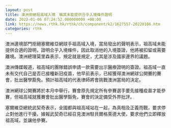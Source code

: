 ```yaml
---
layout: post
title: 澳洲拒絕祖高域入境　稱其未能提供合乎入境條件證明
date: 2022-01-06 07:24:52.000000000 +08:00
link: https://news.rthk.hk/rthk/ch/component/k2/1627557-20220106.htm
categories: rthk
---
```


澳洲邊境部門拒絕塞爾維亞網球手祖高域入境，當局發出的聲明表示，祖高域未能提供合適的證明，證明合乎入境條件，因此取消他的入境簽證，他將被扣留或需要離境。澳洲總理莫里森表示，規定就是規定，尤其是涉及國家邊界的議題。

澳洲傳媒報道，祖高域的團隊錯誤申請一款需要出示醫療證明的簽證。祖高域一直未有交代自己是否已接種新冠疫苗，他早前表示，已經獲得澳洲網球公開賽的賽會，批出醫學豁免。預計祖高域的代表律師將會挑戰澳洲當局的決定。

澳洲網球公開賽將於本月中舉行，賽會原先規定所有參賽選手要先接種疫苗才能參賽，但祖高域就獲賽會批出醫學豁免，賽會的決定備受外界批評。

塞爾維亞總統武契奇表示，全國都與祖高域站在一起，為真相及正義而戰，要求停止對他進行干擾。據報武契奇已經召見澳洲駐貝爾格萊德大使，要求他們立即釋放祖高域，並讓他參賽。

